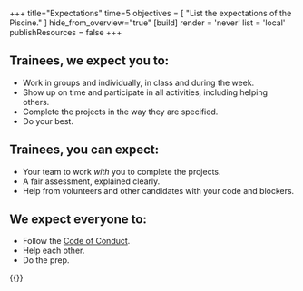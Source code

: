 +++
title="Expectations"
time=5
objectives = [
  "List the expectations of the Piscine."
]
hide_from_overview="true"
[build]
  render = 'never'
  list = 'local'
  publishResources = false
+++

## Trainees, we expect you to:

- Work in groups and individually, in class and during the week.
- Show up on time and participate in all activities, including helping others.
- Complete the projects in the way they are specified.
- Do your best.

## Trainees, you can expect:

- Your team to work _with_ you to complete the projects.
- A fair assessment, explained clearly.
- Help from volunteers and other candidates with your code and blockers.

## We expect everyone to:

- Follow the [Code of Conduct](https://codeyourfuture.io/about/code-of-conduct/).
- Help each other.
- Do the prep.

{{<multiple-choice
  question="How long is the Piscine?"
  answers="22 days | 12 weeks | 3 weeks "
  feedback="Right! The Piscine has 3 working weeks and one assessment day, making 22 days in total. | The SDC is 12 weeks, but the Piscine is shorter | The Piscine is 3 weeks long, but there are 22 days in total including the assessment day."
  correct="0" >}}
